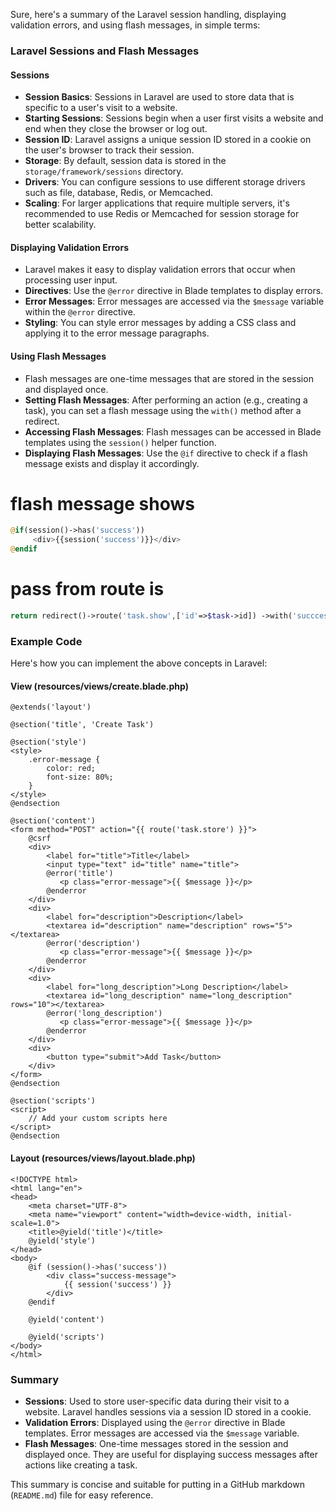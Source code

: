 Sure, here's a summary of the Laravel session handling, displaying validation errors, and using flash messages, in simple terms:

### Laravel Sessions and Flash Messages

#### Sessions

-   **Session Basics**: Sessions in Laravel are used to store data that is specific to a user's visit to a website.
-   **Starting Sessions**: Sessions begin when a user first visits a website and end when they close the browser or log out.
-   **Session ID**: Laravel assigns a unique session ID stored in a cookie on the user's browser to track their session.
-   **Storage**: By default, session data is stored in the `storage/framework/sessions` directory.
-   **Drivers**: You can configure sessions to use different storage drivers such as file, database, Redis, or Memcached.
-   **Scaling**: For larger applications that require multiple servers, it's recommended to use Redis or Memcached for session storage for better scalability.

#### Displaying Validation Errors

-   Laravel makes it easy to display validation errors that occur when processing user input.
-   **Directives**: Use the `@error` directive in Blade templates to display errors.
-   **Error Messages**: Error messages are accessed via the `$message` variable within the `@error` directive.
-   **Styling**: You can style error messages by adding a CSS class and applying it to the error message paragraphs.

#### Using Flash Messages

-   Flash messages are one-time messages that are stored in the session and displayed once.
-   **Setting Flash Messages**: After performing an action (e.g., creating a task), you can set a flash message using the `with()` method after a redirect.
-   **Accessing Flash Messages**: Flash messages can be accessed in Blade templates using the `session()` helper function.
-   **Displaying Flash Messages**: Use the `@if` directive to check if a flash message exists and display it accordingly.

# flash message shows

```php
@if(session()->has('success'))
     <div>{{session('success')}}</div>
@endif
```

# pass from route is

```php
return redirect()->route('task.show',['id'=>$task->id]) ->with('succcess','Task is created!');
```

### Example Code

Here's how you can implement the above concepts in Laravel:

#### View (resources/views/create.blade.php)

```blade
@extends('layout')

@section('title', 'Create Task')

@section('style')
<style>
    .error-message {
        color: red;
        font-size: 80%;
    }
</style>
@endsection

@section('content')
<form method="POST" action="{{ route('task.store') }}">
    @csrf
    <div>
        <label for="title">Title</label>
        <input type="text" id="title" name="title">
        @error('title')
           <p class="error-message">{{ $message }}</p>
        @enderror
    </div>
    <div>
        <label for="description">Description</label>
        <textarea id="description" name="description" rows="5"></textarea>
        @error('description')
           <p class="error-message">{{ $message }}</p>
        @enderror
    </div>
    <div>
        <label for="long_description">Long Description</label>
        <textarea id="long_description" name="long_description" rows="10"></textarea>
        @error('long_description')
           <p class="error-message">{{ $message }}</p>
        @enderror
    </div>
    <div>
        <button type="submit">Add Task</button>
    </div>
</form>
@endsection

@section('scripts')
<script>
    // Add your custom scripts here
</script>
@endsection
```

#### Layout (resources/views/layout.blade.php)

```blade
<!DOCTYPE html>
<html lang="en">
<head>
    <meta charset="UTF-8">
    <meta name="viewport" content="width=device-width, initial-scale=1.0">
    <title>@yield('title')</title>
    @yield('style')
</head>
<body>
    @if (session()->has('success'))
        <div class="success-message">
            {{ session('success') }}
        </div>
    @endif

    @yield('content')

    @yield('scripts')
</body>
</html>
```

### Summary

-   **Sessions**: Used to store user-specific data during their visit to a website. Laravel handles sessions via a session ID stored in a cookie.
-   **Validation Errors**: Displayed using the `@error` directive in Blade templates. Error messages are accessed via the `$message` variable.
-   **Flash Messages**: One-time messages stored in the session and displayed once. They are useful for displaying success messages after actions like creating a task.

This summary is concise and suitable for putting in a GitHub markdown (`README.md`) file for easy reference.
